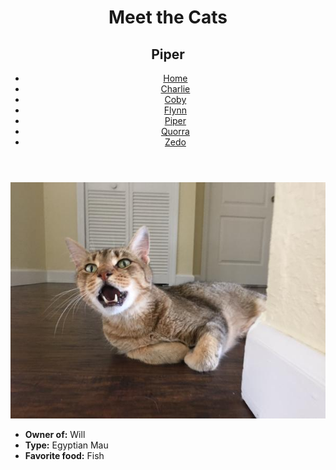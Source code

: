 <!DOCTYPE html>
<html lang="en">
  <head>
    <meta charset="UTF-8" />
    <title>Meet the Cats | Piper</title>
    <link href="../css/style.css" rel="stylesheet" />
  </head>

  <body>
    <header>
      <h1>Meet the Cats</h1>
      <h2>Piper</h2>
      <nav>
        <ul>
          <li><a href="../index.html">Home</a></li>
          <li><a href="../black-n-white/charlie.html">Charlie</a></li>
          <li><a href="../snowshoe/coby.html">Coby</a></li>
          <li><a href="../tabby/flynn.html">Flynn</a></li>
          <li><a href="piper.html">Piper</a></li>
          <li><a href="../tabby/quorra.html">Quorra</a></li>
          <li><a href="../tux/zedo.html">Zedo</a></li>
        </ul>
      </nav>
    </header>

   <main>
      <img src="../img/piper.jpg" alt="Piper" />
      <ul>
        <li><strong>Owner of:</strong> Will</li>
        <li><strong>Type:</strong> Egyptian Mau</li>
        <li><strong>Favorite food:</strong> Fish</li>
      </ul>

   </main>
  </body>
</html>
